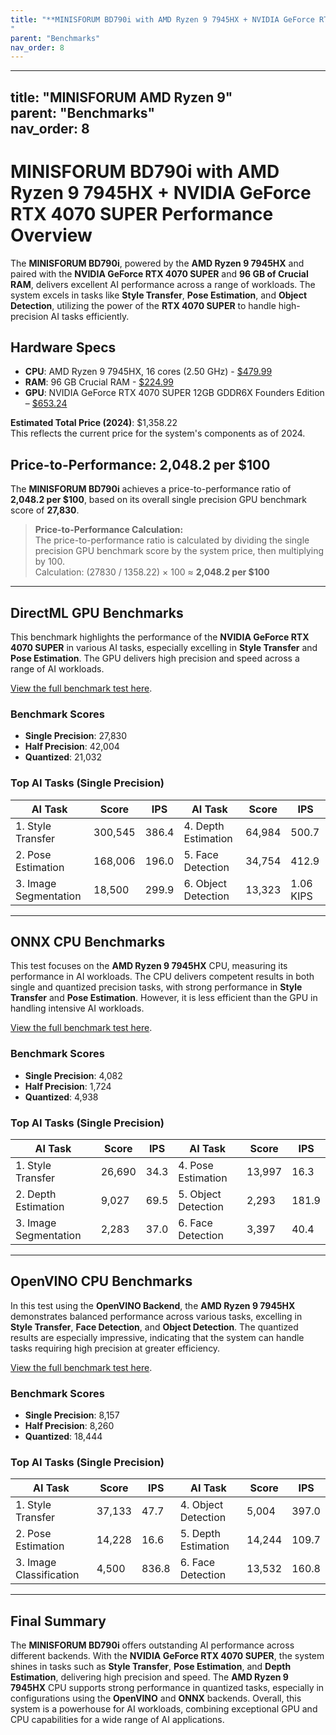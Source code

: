 ```yaml
---
title: "**MINISFORUM BD790i with AMD Ryzen 9 7945HX + NVIDIA GeForce RTX 4070 SUPER Performance Overview**"
parent: "Benchmarks"
nav_order: 8
---
```

---
title: "MINISFORUM AMD Ryzen 9"  
parent: "Benchmarks"  
nav_order: 8
---

# **MINISFORUM BD790i with AMD Ryzen 9 7945HX + NVIDIA GeForce RTX 4070 SUPER Performance Overview**

The **MINISFORUM BD790i**, powered by the **AMD Ryzen 9 7945HX** and paired with the **NVIDIA GeForce RTX 4070 SUPER** and **96 GB of Crucial RAM**, delivers excellent AI performance across a range of workloads. The system excels in tasks like **Style Transfer**, **Pose Estimation**, and **Object Detection**, utilizing the power of the **RTX 4070 SUPER** to handle high-precision AI tasks efficiently.

## **Hardware Specs**

- **CPU**: AMD Ryzen 9 7945HX, 16 cores (2.50 GHz) - [$479.99](https://amzn.to/4dUBXeU)
- **RAM**: 96 GB Crucial RAM - [$224.99](https://amzn.to/4hmtsfF)
- **GPU**: NVIDIA GeForce RTX 4070 SUPER 12GB GDDR6X Founders Edition – [$653.24](https://amzn.to/3SWia6Z)

**Estimated Total Price (2024)**: $1,358.22  
This reflects the current price for the system's components as of 2024.

## **Price-to-Performance**: 2,048.2 per $100

The **MINISFORUM BD790i** achieves a price-to-performance ratio of **2,048.2 per $100**, based on its overall single precision GPU benchmark score of **27,830**.

> **Price-to-Performance Calculation:**  
> The price-to-performance ratio is calculated by dividing the single precision GPU benchmark score by the system price, then multiplying by 100.  
> Calculation: (27830 / 1358.22) × 100 ≈ **2,048.2 per $100**

---

## **DirectML GPU Benchmarks**

This benchmark highlights the performance of the **NVIDIA GeForce RTX 4070 SUPER** in various AI tasks, especially excelling in **Style Transfer** and **Pose Estimation**. The GPU delivers high precision and speed across a range of AI workloads.

[View the full benchmark test here](https://browser.geekbench.com/ai/v1/81278).

### **Benchmark Scores**

- **Single Precision**: 27,830  
- **Half Precision**: 42,004  
- **Quantized**: 21,032  

### **Top AI Tasks (Single Precision)**

| **AI Task**              | **Score** | **IPS** | **AI Task**              | **Score** | **IPS** |
|--------------------------|-----------|---------|--------------------------|-----------|---------|
| 1. Style Transfer         | 300,545   | 386.4   | 4. Depth Estimation       | 64,984    | 500.7   |
| 2. Pose Estimation        | 168,006   | 196.0   | 5. Face Detection         | 34,754    | 412.9   |
| 3. Image Segmentation     | 18,500    | 299.9   | 6. Object Detection       | 13,323    | 1.06 KIPS |

---

## **ONNX CPU Benchmarks**

This test focuses on the **AMD Ryzen 9 7945HX** CPU, measuring its performance in AI workloads. The CPU delivers competent results in both single and quantized precision tasks, with strong performance in **Style Transfer** and **Pose Estimation**. However, it is less efficient than the GPU in handling intensive AI workloads.

[View the full benchmark test here](https://browser.geekbench.com/ai/v1/81273).

### **Benchmark Scores**

- **Single Precision**: 4,082  
- **Half Precision**: 1,724  
- **Quantized**: 4,938  

### **Top AI Tasks (Single Precision)**

| **AI Task**              | **Score** | **IPS** | **AI Task**              | **Score** | **IPS** |
|--------------------------|-----------|---------|--------------------------|-----------|---------|
| 1. Style Transfer         | 26,690    | 34.3    | 4. Pose Estimation        | 13,997    | 16.3    |
| 2. Depth Estimation       | 9,027     | 69.5    | 5. Object Detection       | 2,293     | 181.9   |
| 3. Image Segmentation     | 2,283     | 37.0    | 6. Face Detection         | 3,397     | 40.4    |

---

## **OpenVINO CPU Benchmarks**

In this test using the **OpenVINO Backend**, the **AMD Ryzen 9 7945HX** demonstrates balanced performance across various tasks, excelling in **Style Transfer**, **Face Detection**, and **Object Detection**. The quantized results are especially impressive, indicating that the system can handle tasks requiring high precision at greater efficiency.

[View the full benchmark test here](https://browser.geekbench.com/ai/v1/81280).

### **Benchmark Scores**

- **Single Precision**: 8,157  
- **Half Precision**: 8,260  
- **Quantized**: 18,444  

### **Top AI Tasks (Single Precision)**

| **AI Task**              | **Score** | **IPS** | **AI Task**              | **Score** | **IPS** |
|--------------------------|-----------|---------|--------------------------|-----------|---------|
| 1. Style Transfer         | 37,133    | 47.7    | 4. Object Detection       | 5,004     | 397.0   |
| 2. Pose Estimation        | 14,228    | 16.6    | 5. Depth Estimation       | 14,244    | 109.7   |
| 3. Image Classification   | 4,500     | 836.8   | 6. Face Detection         | 13,532    | 160.8   |

---

## **Final Summary**

The **MINISFORUM BD790i** offers outstanding AI performance across different backends. With the **NVIDIA GeForce RTX 4070 SUPER**, the system shines in tasks such as **Style Transfer**, **Pose Estimation**, and **Depth Estimation**, delivering high precision and speed. The **AMD Ryzen 9 7945HX** CPU supports strong performance in quantized tasks, especially in configurations using the **OpenVINO** and **ONNX** backends. Overall, this system is a powerhouse for AI workloads, combining exceptional GPU and CPU capabilities for a wide range of AI applications.
